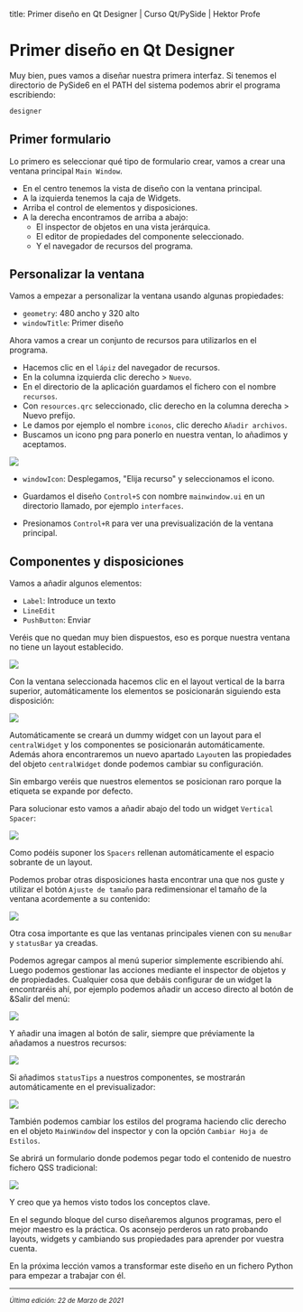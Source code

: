 title: Primer diseño en Qt Designer | Curso Qt/PySide | Hektor Profe

# Primer diseño en Qt Designer

Muy bien, pues vamos a diseñar nuestra primera interfaz. Si tenemos el directorio de PySide6 en el PATH del sistema podemos abrir el programa escribiendo:

```bash
designer
```

## Primer formulario

Lo primero es seleccionar qué tipo de formulario crear, vamos a crear una ventana principal `Main Window`.

- En el centro tenemos la vista de diseño con la ventana principal.
- A la izquierda tenemos la caja de Widgets.
- Arriba el control de elementos y disposiciones.
- A la derecha encontramos de arriba a abajo:
  - El inspector de objetos en una vista jerárquica.
  - El editor de propiedades del componente seleccionado.
  - Y el navegador de recursos del programa.

## Personalizar la ventana

Vamos a empezar a personalizar la ventana usando algunas propiedades:

- `geometry`: 480 ancho y 320 alto
- `windowTitle`: Primer diseño

Ahora vamos a crear un conjunto de recursos para utilizarlos en el programa.

- Hacemos clic en el `lápiz` del navegador de recursos.
- En la columna izquierda clic derecho > `Nuevo`.
- En el directorio de la aplicación guardamos el fichero con el nombre `recursos`.
- Con `resources.qrc` seleccionado, clic derecho en la columna derecha > Nuevo prefijo.
- Le damos por ejemplo el nombre `iconos`, clic derecho `Añadir archivos`.
- Buscamos un icono png para ponerlo en nuestra ventan, lo añadimos y aceptamos.

<img src="{{cdn}}/pyside/09-docs/01.png">

- `windowIcon`: Desplegamos, "Elija recurso" y seleccionamos el icono.

* Guardamos el diseño `Control+S` con nombre `mainwindow.ui` en un directorio llamado, por ejemplo `interfaces`.

- Presionamos `Control+R` para ver una previsualización de la ventana principal.

## Componentes y disposiciones

Vamos a añadir algunos elementos:

- `Label`: Introduce un texto
- `LineEdit`
- `PushButton`: Enviar

Veréis que no quedan muy bien dispuestos, eso es porque nuestra ventana no tiene un layout establecido.

<img src="{{cdn}}/pyside/09-docs/02.png">

Con la ventana seleccionada hacemos clic en el layout vertical de la barra superior, automáticamente los elementos se posicionarán siguiendo esta disposición:

<img src="{{cdn}}/pyside/09-docs/03.png">

Automáticamente se creará un dummy widget con un layout para el `centralWidget` y los componentes se posicionarán automáticamente. Además ahora encontraremos un nuevo apartado `Layout`en las propiedades del objeto `centralWidget` donde podemos cambiar su configuración.

Sin embargo veréis que nuestros elementos se posicionan raro porque la etiqueta se expande por defecto.

Para solucionar esto vamos a añadir abajo del todo un widget `Vertical Spacer`:

<img src="{{cdn}}/pyside/09-docs/04.png">

Como podéis suponer los `Spacers` rellenan automáticamente el espacio sobrante de un layout.

Podemos probar otras disposiciones hasta encontrar una que nos guste y utilizar el botón `Ajuste de tamaño` para redimensionar el tamaño de la ventana acordemente a su contenido:

<img src="{{cdn}}/pyside/09-docs/05.png">

Otra cosa importante es que las ventanas principales vienen con su `menuBar` y `statusBar` ya creadas.

Podemos agregar campos al menú superior simplemente escribiendo ahí. Luego podemos gestionar las acciones mediante el inspector de objetos y de propiedades. Cualquier cosa que debáis configurar de un widget la encontraréis ahí, por ejemplo podemos añadir un acceso directo al botón de &Salir del menú:

<img src="{{cdn}}/pyside/09-docs/06.png">

Y añadir una imagen al botón de salir, siempre que préviamente la añadamos a nuestros recursos:

<img src="{{cdn}}/pyside/09-docs/07.png">

Si añadimos `statusTips` a nuestros componentes, se mostrarán automáticamente en el previsualizador:

<img src="{{cdn}}/pyside/09-docs/08.png">

También podemos cambiar los estilos del programa haciendo clic derecho en el objeto `MainWindow` del inspector y con la opción `Cambiar Hoja de Estilos`.

Se abrirá un formulario donde podemos pegar todo el contenido de nuestro fichero QSS tradicional:

<img src="{{cdn}}/pyside/09-docs/09.png">

Y creo que ya hemos visto todos los conceptos clave.

En el segundo bloque del curso diseñaremos algunos programas, pero el mejor maestro es la práctica. Os aconsejo perderos un rato probando layouts, widgets y cambiando sus propiedades para aprender por vuestra cuenta.

En la próxima lección vamos a transformar este diseño en un fichero Python para empezar a trabajar con él.


___
<small class="edited"><i>Última edición: 22 de Marzo de 2021</i></small>
